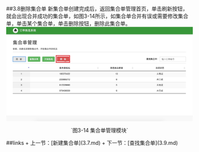 ##3.8删除集合单
新集合单创建完成后，返回集合单管理首页，单击刷新按钮，就会出现合并成功的集合单，如图3-14所示，如集合单合并有误或需要修改集合单，单击某个集合单，单击删除按钮，删除此集合单。
<img src="images/生成集合单刷新.png" width = "" height = "" alt="拣选系统" align=center />
 <p align=center> `图3-14 集合单管理模块` </p>
 ##links
 + 上一节：[新建集合单](3.7.md)
 + 下一节：[查找集合单](3.9.md)
